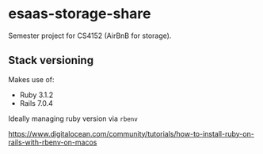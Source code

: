 # esaas-storage-share
Semester project for CS4152 (AirBnB for storage). 


## Stack versioning
Makes use of: 
- Ruby 3.1.2
- Rails 7.0.4

Ideally managing ruby version via `rbenv`

https://www.digitalocean.com/community/tutorials/how-to-install-ruby-on-rails-with-rbenv-on-macos

